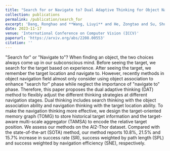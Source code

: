 ```yaml
---
title: "Search for or Navigate to? Dual Adaptive Thinking for Object Navigation"
collection: publications
permalink: /publication/search_for
excerpt: 'Dang, Ronghao and **Wang, Liuyi** and He, Zongtao and Su, Shuai and Liu, Chengju and Chen, Qijun'
date: 2023-11-17
venue: 'International Conference on Computer Vision (ICCV)'
paperurl: 'https://arxiv.org/abs/2208.00553'
citation: ''
---
```


"Search for" or "Navigate to"? When finding an object, the two choices always come up in our subconscious mind. Before seeing the target, we search for the target based on experience. After seeing the target, we remember the target location and navigate to. However, recently methods in object navigation field almost only consider using object association to enhance "search for" phase while neglect the importance of "navigate to" phase. Therefore, this paper proposes the dual adaptive thinking (DAT) method to flexibly adjust the different thinking strategies at different navigation stages. Dual thinking includes search thinking with the object association ability and navigation thinking with the target location ability. To make the navigation thinking more effective, we design the target-oriented memory graph (TOMG) to store historical target information and the target-aware multi-scale aggregator (TAMSA) to encode the relative target position. We assess our methods on the AI2-Thor dataset. Compared with the state-of-the-art (SOTA) method, our method reports 10.8%, 21.5% and 15.7% increase in success rate (SR), success weighted by path length (SPL) and success weighted by navigation efficiency (SNE), respectively.
